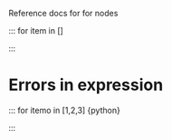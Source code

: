 Reference docs for for nodes

::: for item in []

:::

# Errors in expression

::: for itemo in [1,2,3] {python}

:::
